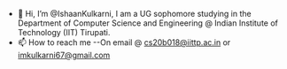 - 👋 Hi, I’m @IshaanKulkarni, I am a UG sophomore studying in the Department of Computer Science and Engineering @ Indian Institute of Technology (IIT) Tirupati.
- 📫 How to reach me 
--On email @ cs20b018@iittp.ac.in or imkulkarni67@gmail.com

<!---
IshaanKulkarni/IshaanKulkarni is a ✨ special ✨ repository because its `README.md` (this file) appears on your GitHub profile.
You can click the Preview link to take a look at your changes.
--->
